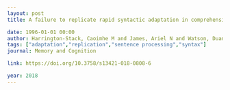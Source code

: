 ```yaml
---
layout: post
title: A failure to replicate rapid syntactic adaptation in comprehension

date: 1996-01-01 00:00
author: Harrington-Stack, Caoimhe M and James, Ariel N and Watson, Duane G
tags: ["adaptation","replication","sentence processing","syntax"]
journal: Memory and Cognition

link: https://doi.org/10.3758/s13421-018-0808-6

year: 2018
---
```



